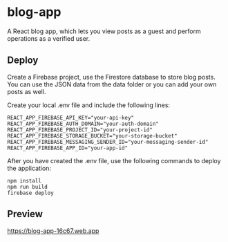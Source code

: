 # blog-app
A React blog app, which lets you view posts as a guest and perform operations as a verified user.

## Deploy

Create a Firebase project, use the Firestore database to store blog posts.  
You can use the JSON data from the data folder or you can add your own posts as well.

Create your local .env file and include the following lines:

```
REACT_APP_FIREBASE_API_KEY="your-api-key"
REACT_APP_FIREBASE_AUTH_DOMAIN="your-auth-domain"
REACT_APP_FIREBASE_PROJECT_ID="your-project-id"
REACT_APP_FIREBASE_STORAGE_BUCKET="your-storage-bucket"
REACT_APP_FIREBASE_MESSAGING_SENDER_ID="your-messaging-sender-id"
REACT_APP_FIREBASE_APP_ID="your-app-id"
```

After you have created the .env file, use the following commands to deploy the application:

```
npm install
npm run build
firebase deploy
```

## Preview

https://blog-app-16c67.web.app